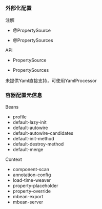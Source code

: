 ### 外部化配置

注解

* @PropertySource

* @PropertySources

API

* PropertySource

* PropertySources

未提供Yaml直接支持，可使用YamlProcessor

### 容器配置元信息

Beans

* profile  
* default-lazy-init  
* default-autowire  
* default-autowire-candidates  
* default-init-method  
* default-destroy-method  
* default-merge

Context

* component-scan
* annotation-config
* load-time-weaver
* property-placeholder
* property-override
* mbean-export
* mbean-server

